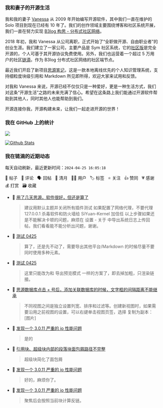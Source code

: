 ### 我和妻子的开源生活

我和我的妻子 [Vanessa](https://github.com/Vanessa219) 从 2009 年开始编写开源软件，其中我们一直在维护的 Solo 项目到现在已经有 10 年了。我们的创作领域主要围绕博客和社区系统开展，我们一直在努力实现 [B3log 构思 - 分布式社区网络](https://ld246.com/article/1546941897596)。

2018 年初，我和 Vanessa 从公司离职，正式开始了“全职做开源、自由职业者”的创业生涯。我们建立了一家公司，主要产品是 Sym 社区系统，它的[社区版](https://github.com/88250/symphony)是完全开源的，个人可基于其开源协议免费使用。另外，我们也运营着一个超过 5 万用户的社区[链滴](https://ld246.com)，作为 B3log 分布式社区网络的社区端节点。

最近我们开启了新项目[思源笔记](https://github.com/siyuan-note/siyuan)，这是一款本地离线优先的个人知识管理系统，支持细粒度块级引用和 Markdown 所见即所得，欢迎大家来试用和反馈。

对我和 Vanessa 来说，开源已经不仅仅只是一种爱好，更是一种生活方式，我们对这条“开源生活”之路的未来充满了信心。希望在这条路上我们能通过开源软件帮助到其他人，同时其他人也能帮助到我们。

开源连接你我，开源构建未来，让我们一起走进开源的世界！

### 我在 GitHub 上的统计

<a title="Hits" target="_blank" href="https://github.com/88250/88250"><img src="https://hits.b3log.org/88250/88250.svg"></a>

[![Github Stats](https://github-readme-stats.vercel.app/api?username=88250&theme=tokyonight&show_icons=true)](https://github.com/88250)

<!--events start -->

### 我在链滴的近期动态

每天自动刷新，最近更新时间：`2024-04-25 16:05:18`

📝 帖子 &nbsp; 💬 评论 &nbsp; 🗣 回帖 &nbsp; 🌙 清月 &nbsp; 👨‍💻 用户 &nbsp; 🏷️ 标签 &nbsp; ⭐️ 关注 &nbsp; 👍 赞同 &nbsp; 💗 感谢 &nbsp; 💰 打赏 &nbsp; 🗃 收藏

* 💬 [用了几天思源，软件很好，但还是算了](https://ld246.com/article/1714027724187/comment/1714031809916#comments)

  > 建议用默认主题并关闭所有插件测试 如果配置了网络代理，不要代理 127.0.0.1 杀毒软件和防火墙给 SiYuan-Kernel 加信任 以上步骤如果还是不能解决卡顿的问题，麻烦在 设置 - 关于 中导出系统日志上传回帖，我们看看能不能分析出问题，谢谢。
* 💬 [测试 0425](https://ld246.com/article/1713982321857/comment/1714018089067#comments)

  > 算了，还是先不动了，需要导出其他平台/Markdown 的时候尽量不要同时使用多种元素。
* 💬 [测试 0425](https://ld246.com/article/1713982321857/comment/1714017725473#comments)

  > 这里只能改为和 导出预览模式 一样的方案了，即去掉加粗，只渲染链接。
* 💬 [思源数据库点击 + 号后，添加关联数据库的时候，文字框的间隔距离不能继承](https://ld246.com/article/1713999026650/comment/1714007494230#comments)

  > 不同视图之间是独立设置列宽、排序和过滤等。创建新视图时，如果需要沿用之前视图的设置，可以右键单击视图页签，选择 复制为副本： [图片]
* 💬 [发现一个 3.0.11 严重的 io 性能问题](https://ld246.com/article/1713970153532/comment/1714004817596#comments)

  > 是的
* 💬 [引用块、超级块内部的段落块面包屑路径不完整](https://ld246.com/article/1713973774901/comment/1713974713276#comments)

  > 超级块简化了面包屑
* 💬 [发现一个 3.0.11 严重的 io 性能问题](https://ld246.com/article/1713970153532/comment/1713974667581#comments)

  > 好的，麻烦你了。
* 💬 [发现一个 3.0.11 严重的 io 性能问题](https://ld246.com/article/1713970153532/comment/1713974412010#comments)

  > 聚焦后会按照当前块计算反链。


<!--events end -->
